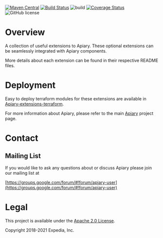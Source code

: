 [![Maven Central](https://maven-badges.herokuapp.com/maven-central/com.expediagroup.apiary/apiary-extensions-parent/badge.svg?subject=com.expediagroup.apiary:apiary-extensions-parent)](https://maven-badges.herokuapp.com/maven-central/com.expediagroup.apiary/apiary-extensions-parent) [![Build Status](https://travis-ci.org/ExpediaGroup/apiary-extensions.svg?branch=master)](https://travis-ci.org/ExpediaGroup/apiary-extensions) ![build](https://github.com/ExpediaGroup/apiary-extensions/workflows/build/badge.svg?event=push) [![Coverage Status](https://coveralls.io/repos/github/ExpediaGroup/apiary-extensions/badge.svg?branch=main)](https://coveralls.io/github/ExpediaGroup/apiary-extensions?branch=main) ![GitHub license](https://img.shields.io/github/license/ExpediaGroup/apiary-extensions.svg)

# Overview

A collection of useful extensions to Apiary. These optional extensions can be seamlessly integrated with Apiary components.

More details about each extension can be found in their respective README files.

# Deployment

Easy to deploy terraform modules for these extensions are available in [Apiary-extensions-terraform](https://github.com/ExpediaGroup/apiary-extensions-terraform).

For more information about Apiary, please refer to the main [Apiary](https://github.com/ExpediaGroup/apiary) project page.

# Contact

## Mailing List
If you would like to ask any questions about or discuss Apiary please join our mailing list at 

  [https://groups.google.com/forum/#!forum/apiary-user](https://groups.google.com/forum/#!forum/apiary-user)

# Legal
This project is available under the [Apache 2.0 License](http://www.apache.org/licenses/LICENSE-2.0.html).

Copyright 2018-2021 Expedia, Inc.
